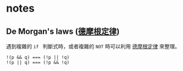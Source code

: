 # notes

## De Morgan's laws ([德摩根定律](https://www.wikiwand.com/zh-tw/%E5%BE%B7%E6%91%A9%E6%A0%B9%E5%AE%9A%E5%BE%8B))

遇到複雜的 `if ` 判斷式時，或者複雜的 `NOT` 時可以利用 [德摩根定律](https://www.wikiwand.com/zh-tw/%E5%BE%B7%E6%91%A9%E6%A0%B9%E5%AE%9A%E5%BE%8B) 來整理。

```
!(p && q) === (!p || !q)
!(p || q) === (!p && !q)
```

